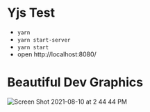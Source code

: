 # Yjs Test
- `yarn`
- `yarn start-server`
- `yarn start`
- open http://localhost:8080/

# Beautiful Dev Graphics
![Screen Shot 2021-08-10 at 2 44 44 PM](https://user-images.githubusercontent.com/3733595/128939158-146c2bee-e6a3-4d04-9e29-0cfdf3c2bfba.png)
